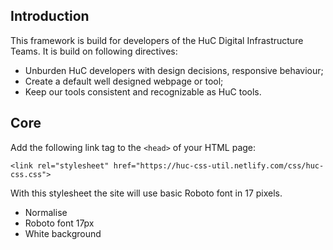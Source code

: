 ## Introduction
This framework is build for developers of the HuC Digital Infrastructure Teams. It is build on following directives:
* Unburden HuC developers with design decisions, responsive behaviour;
* Create a default well designed webpage or tool;
* Keep our tools consistent and recognizable as HuC tools.

## Core
Add the following link tag to the `<head>` of your HTML page:

`<link rel="stylesheet" href="https://huc-css-util.netlify.com/css/huc-css.css">`

With this stylesheet the site will use basic Roboto font in 17 pixels.
* Normalise
* Roboto font 17px
* White background
